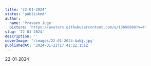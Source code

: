 ```yaml
---
title: '22-01-2024'
status: 'published'
author:
  name: 'Praveen Juge'
  picture: 'https://avatars.githubusercontent.com/u/13696888?v=4'
slug: '22-01-2024'
description: ''
coverImage: '/images/22-01-2024-AxNj.jpg'
publishedAt: '2024-01-22T17:41:22.151Z'
---
```


22-01-2024